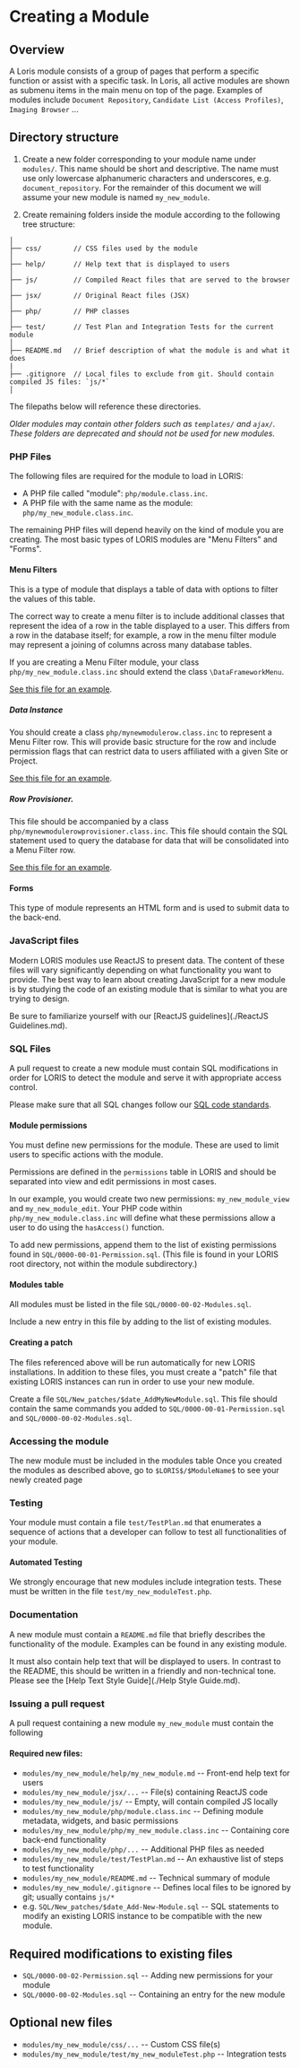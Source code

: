 # Creating a Module

## Overview

A Loris module consists of a group of pages that perform a specific function or assist with a specific task. In Loris, all active modules are shown as submenu items in the main menu on top of the page. Examples of modules include `Document Repository`, `Candidate List (Access Profiles)`, `Imaging Browser` ...


## Directory structure

1. Create a new folder corresponding to your module name under `modules/`. 
This name should be short and descriptive. 
The name must use only lowercase alphanumeric characters and underscores, e.g. `document_repository`.
For the remainder of this document we will assume your new module is named `my_new_module`.

2. Create remaining folders inside the module according to the following tree structure:

```
│
├── css/        // CSS files used by the module
│
├── help/       // Help text that is displayed to users
│
├── js/         // Compiled React files that are served to the browser
│
├── jsx/        // Original React files (JSX)
│
├── php/        // PHP classes
│
├── test/       // Test Plan and Integration Tests for the current module
│
├── README.md   // Brief description of what the module is and what it does
| 
├── .gitignore  // Local files to exclude from git. Should contain compiled JS files: `js/*`
│
```

The filepaths below will reference these directories.

_Older modules may contain other folders such as `templates/` and `ajax/`. These folders are deprecated and should
not be used for new modules._

### PHP Files

The following files are required for the module to load in LORIS:

* A PHP file called "module": `php/module.class.inc`.
* A PHP file with the same name as the module: `php/my_new_module.class.inc`.

The remaining PHP files will depend heavily on the kind of module you are creating. The most basic types
of LORIS modules are "Menu Filters" and "Forms".

#### Menu Filters

This is a type of module that displays a table of data with options to filter the values of this table.

The correct way to create a menu filter is to include additional classes that represent the idea of a
row in the table displayed to a user. This differs from a row in the database itself; for example, a row in the 
menu filter module may represent a joining of columns across many database tables.

If you are creating a Menu Filter module, your class `php/my_new_module.class.inc` should extend
the class `\DataFrameworkMenu`.

[See this file for an example](../../../modules/dicom_archive/php/dicom_archive.class.inc).

##### Data Instance
You should create a class `php/mynewmodulerow.class.inc` to represent a Menu Filter row. This will
provide basic structure for the row and include permission flags that can restrict data to users
affiliated with a given Site or Project.


[See this file for an example](../../../modules/dicom_archive/php/dicomarchiverow.class.inc).

##### Row Provisioner.
This file should be accompanied by a class `php/mynewmodulerowprovisioner.class.inc`. This file should
contain the SQL statement used to query the database for data that will be consolidated into a
Menu Filter row.

[See this file for an example](../../../modules/dicom_archive/php/dicomarchiverowprovisioner.class.inc).

#### Forms

This type of module represents an HTML form and is used to submit data to the back-end.

### JavaScript files

Modern LORIS modules use ReactJS to present data. The content of these files will vary significantly
depending on what functionality you want to provide. The best way to learn about creating JavaScript
for a new module is by studying the code of an existing module that is similar to what you are
trying to design.

Be sure to familiarize yourself with our [ReactJS guidelines](./ReactJS Guidelines.md).

### SQL Files

A pull request to create a new module must contain SQL modifications in order for LORIS to detect the module
and serve it with appropriate access control.

Please make sure that all SQL changes follow our [SQL code standards](https://github.com/aces/Loris/blob/master/docs/SQLModelingStandard.md).

#### Module permissions

You must define new permissions for the module. These are used to limit users to specific actions with the module.

Permissions are defined in the `permissions` table in LORIS and should be separated into view and edit permissions in most cases.

In our example, you would create two new permissions: `my_new_module_view` and `my_new_module_edit`. Your PHP code within
`php/my_new_module.class.inc` will define what these permissions allow a user to do using the `hasAccess()` function. 

To add new permissions, append them to the list of existing permissions found in `SQL/0000-00-01-Permission.sql`. (This file is found in your LORIS root directory, not within the module subdirectory.)

#### Modules table

All modules must be listed in the file `SQL/0000-00-02-Modules.sql`. 

Include a new entry in this file by adding to the list of existing modules.

#### Creating a patch

The files referenced above will be run automatically for new LORIS installations. In addition to these files,
you must create a "patch" file that existing LORIS instances can run in order to use your new module.

Create a file `SQL/New_patches/$date_AddMyNewModule.sql`. This file should contain the same commands you added
to `SQL/0000-00-01-Permission.sql` and `SQL/0000-00-02-Modules.sql`.

### Accessing the module

The new module must be included in the modules table 
Once you created the modules as described above, go to `$LORIS$/$ModuleName$` to see your newly created page

### Testing

Your module must contain a file `test/TestPlan.md` that enumerates a sequence of actions that a developer can
follow to test all functionalities of your module.

#### Automated Testing

We strongly encourage that new modules include integration tests. These must be written in the file
`test/my_new_moduleTest.php`.

### Documentation

A new module must contain a `README.md` file that briefly describes the functionality of the module.
Examples can be found in any existing module.

It must also contain help text that will be displayed to users. In contrast to the README, this should
be written in a friendly and non-technical tone. Please see the [Help Text Style Guide](./Help Style Guide.md).

### Issuing a pull request

A pull request containing a new module `my_new_module` must contain the following 

#### Required new files:

* `modules/my_new_module/help/my_new_module.md` -- Front-end help text for users
* `modules/my_new_module/jsx/...` -- File(s) containing ReactJS code
* `modules/my_new_module/js/` -- Empty, will contain compiled JS locally
* `modules/my_new_module/php/module.class.inc` -- Defining module metadata, widgets, and basic permissions
* `modules/my_new_module/php/my_new_module.class.inc` -- Containing core back-end functionality
* `modules/my_new_module/php/...` -- Additional PHP files as needed
* `modules/my_new_module/test/TestPlan.md` -- An exhaustive list of steps to test functionality
* `modules/my_new_module/README.md` -- Technical summary of module
* `modules/my_new_module/.gitignore` -- Defines local files to be ignored by git; usually contains `js/*`
* e.g. `SQL/New_patches/$date_Add-New-Module.sql` -- SQL statements to modify an existing LORIS instance to be compatible with the new module.

## Required modifications to existing files
* `SQL/0000-00-02-Permission.sql` -- Adding new permissions for your module
* `SQL/0000-00-02-Modules.sql` -- Containing an entry for the new module

## Optional new files
* `modules/my_new_module/css/...` -- Custom CSS file(s)
* `modules/my_new_module/test/my_new_moduleTest.php` -- Integration tests
